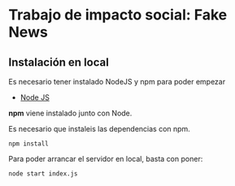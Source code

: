 # Trabajo de impacto social: Fake News

## Instalación en local
Es necesario tener instalado NodeJS y npm para poder empezar  
- [Node JS](https://nodejs.org/es/)  

**npm** viene instalado junto con Node.

Es necesario que instaleis las dependencias con npm.  
 
    npm install
Para poder arrancar el servidor en local, basta con poner:  
    
    node start index.js
